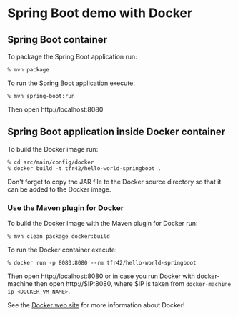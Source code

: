 # Spring Boot demo with Docker

## Spring Boot container

To package the Spring Boot application run:

    % mvn package

To run the Spring Boot application execute:
 
    % mvn spring-boot:run
    
Then open http://localhost:8080

## Spring Boot application inside Docker container

To build the Docker image run:

    % cd src/main/config/docker
    % docker build -t tfr42/hello-world-springboot .

Don't forget to copy the JAR file to the Docker source directory so that it can be added to the Docker image.  

### Use the Maven plugin for Docker
    
To build the Docker image with the Maven plugin for Docker run:
        
    % mvn clean package docker:build

To run the Docker container execute:
    
    % docker run -p 8080:8080 --rm tfr42/hello-world-springboot
     
Then open http://localhost:8080 or in case you run Docker with docker-machine then open http://$IP:8080, where $IP
     is taken from ```docker-machine ip <DOCKER_VM_NAME>```.

See the [Docker web site](https://www.docker.com/) for more information about Docker! 